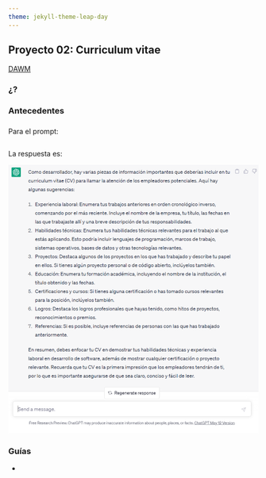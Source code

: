 ```yaml
---
theme: jekyll-theme-leap-day
---
```


## Proyecto 02: Curriculum vitae

[DAWM](/DAWM/)

### ¿?

### Antecedentes



### 

Para el prompt: 

```
```
La respuesta es:

![](archivos/proyecto02-pregunta.png)

### Guías

* [](/DAWM/guias/2023/guia0)

